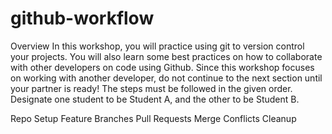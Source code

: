 # github-workflow

Overview
In this workshop, you will practice using git to version control your projects. You will also learn some best practices on how to collaborate with other developers on code using Github.
Since this workshop focuses on working with another developer, do not continue to the next section until your partner is ready! The steps must be followed in the given order. Designate one student to be Student A, and the other to be Student B.

Repo Setup
Feature Branches
Pull Requests
Merge Conflicts
Cleanup
